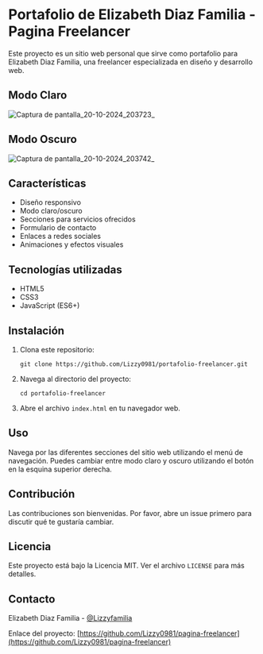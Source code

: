 # Portafolio de Elizabeth Diaz Familia - Pagina Freelancer

Este proyecto es un sitio web personal que sirve como portafolio para Elizabeth Diaz Familia, una freelancer especializada en diseño y desarrollo web.

## Modo Claro
![Captura de pantalla_20-10-2024_203723_](https://github.com/user-attachments/assets/c8ecd22b-ea6b-481a-9b1f-a89180b20e89)


## Modo Oscuro
![Captura de pantalla_20-10-2024_203742_](https://github.com/user-attachments/assets/23e60682-3484-4d20-83f9-c962029f1292)


## Características

- Diseño responsivo
- Modo claro/oscuro
- Secciones para servicios ofrecidos
- Formulario de contacto
- Enlaces a redes sociales
- Animaciones y efectos visuales

## Tecnologías utilizadas

- HTML5
- CSS3
- JavaScript (ES6+)

## Instalación

1. Clona este repositorio:
   ```
   git clone https://github.com/Lizzy0981/portafolio-freelancer.git
   ```
2. Navega al directorio del proyecto:
   ```
   cd portafolio-freelancer
   ```
3. Abre el archivo `index.html` en tu navegador web.

## Uso

Navega por las diferentes secciones del sitio web utilizando el menú de navegación. Puedes cambiar entre modo claro y oscuro utilizando el botón en la esquina superior derecha.

## Contribución

Las contribuciones son bienvenidas. Por favor, abre un issue primero para discutir qué te gustaría cambiar.

## Licencia

Este proyecto está bajo la Licencia MIT. Ver el archivo `LICENSE` para más detalles.

## Contacto

Elizabeth Diaz Familia - [@Lizzyfamilia](https://linkedin.com/in/eli-familia/)

Enlace del proyecto: [https://github.com/Lizzy0981/pagina-freelancer](https://github.com/Lizzy0981/pagina-freelancer)
